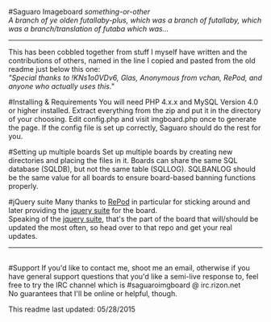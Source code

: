 #Saguaro Imageboard
<i>something-or-other</i>  
<i>A branch of ye olden futallaby-plus, which was a branch of futallaby, which was a branch/translation of futaba which was...</i><hr>	

This has been cobbled together from stuff I myself have written and the contributions of others, named in the line I copied and pasted from the old readme just below this one:		
<i>"Special thanks to !KNs1o0VDv6, Glas, Anonymous from vchan, RePod, and anyone who actually uses this."</i>		

#Installing & Requirements
You will need PHP 4.x.x and MySQL Version 4.0 or higher installed. Extract everything from the zip and put it in the directory of your choosing. Edit config.php and visit imgboard.php once to generate the page. If the config file is set up correctly, Saguaro should do the rest for you.

#Setting up multiple boards
Set up multiple boards by creating new directories and placing the files in it. Boards can share the same SQL database (SQLDB), but not the same table (SQLLOG). 
SQLBANLOG should be the same value for all boards to ensure board-based banning functions properly.

#jQuery suite
Many thanks to <a href="https://github.com/repod">RePod</a> in particular for sticking around and later providing the <a href="https://github.com/RePod/Saguaro-jquery">jquery suite</a> for the board.		
Speaking of the <a href="https://github.com/RePod/Saguaro-jquery">jquery suite</a>, that's the part of the board that will/should be updated the most often, so head over to that repo and get your real updates.<hr>		
#Support
If you'd like to contact me, shoot me an email, otherwise if you have general support questions that you'd like a semi-live response to, feel free to try the IRC channel which is #saguaroimgboard @ irc.rizon.net		
No guarantees that I'll be online or helpful, though.

This readme last updated: 05/28/2015
